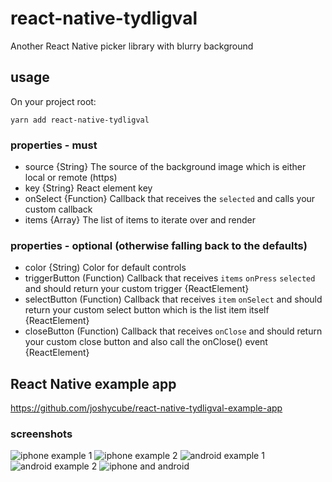 # react-native-tydligval

Another React Native picker library with blurry background

## usage

On your project root:

`yarn add react-native-tydligval`

### properties - must

- source {String} The source of the background image which is either local or remote (https)
- key {String} React element key
- onSelect {Function} Callback that receives the `selected` and calls your custom callback
- items {Array} The list of items to iterate over and render

### properties - optional (otherwise falling back to the defaults)

- color {String) Color for default controls
- triggerButton (Function) Callback that receives `items` `onPress` `selected` and should return your custom trigger {ReactElement}
- selectButton (Function) Callback that receives `item` `onSelect` and should return your custom select button which is the list item itself {ReactElement}
- closeButton (Function) Callback that receives `onClose` and should return your custom close button and also call the onClose() event {ReactElement}

## React Native example app

https://github.com/joshycube/react-native-tydligval-example-app

### screenshots

![iphone example 1](https://github.com/joshycube/react-native-tydligval-example-app/blob/master/screenshots/ios_example_1.png)
![iphone example 2](https://github.com/joshycube/react-native-tydligval-example-app/blob/master/screenshots/ios_example_2.png)
![android example 1](https://github.com/joshycube/react-native-tydligval-example-app/blob/master/screenshots/android_example_1.png)
![android example 2](https://github.com/joshycube/react-native-tydligval-example-app/blob/master/screenshots/android_example_2.png)
![iphone and android](https://github.com/joshycube/react-native-tydligval-example-app/blob/master/screenshots/android_and_ios.png)

